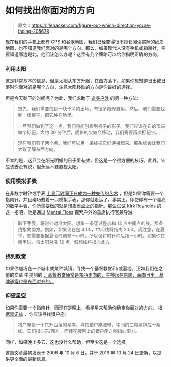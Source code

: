 # 如何找出你面对的方向

> 原文：<https://lifehacker.com/figure-out-which-direction-youre-facing-205678>

现在我们的手机上都有 GPS 和谷歌地图，我们已经变得很不擅长阅读实际的纸质地图，也不知道我们面对的是哪个方向。那么，如果现代人没有手机或指南针，需要知道哪边是北，他们该怎么办呢？这里有几个策略可以给你指明正确的方向。



### **利用太阳**

这是非常基本的信息，但是太阳从东方升起，在西方落下。如果你想知道日出或日落时你面对的是哪个方向，注意太阳移动的方向是你最好的选择。

但是今天剩下的时间呢？为此，我们求助于 [追寻户外](https://pursuingoutdoors.com/tell-direction-without-compass/) 的另一种方法:

> 首先，我们需要找到一块干净的土地，有很多阳光直射。然后，我们需要找到一根棍子，把它种在地里。
> 
> 一旦我们做到了这一点，我们将能够看到棍子的影子。我们应该在它的顶端做个标记。大约 30 分钟后，阴影的尖端会移动，我们需要再次标记它。

> 现在我们有了两个点，我们可以用一条线把它们连接起来。那条线会让我们大致了解东西方向。

不幸的是，这只会在阳光明媚的日子里有效，但这是一个很方便的技巧。此外，它应该去没有说，但永远不要直视太阳。

### **使用模拟手表**

在非数字时钟或手表 [上显示时间正在成为一种失传的艺术](https://lifehacker.com/how-to-tell-time-1838978001) ，但是如果你需要一个指南针，并且碰巧戴着一只模拟手表，那你就走运了。事实上，即使你有一个漂亮的数字手表，你所需要做的就是想象表盘上的指针。那么试试 Kirk Reynolds 的这一招吧，他是通过 [Mental Floss](http://mentalfloss.com/article/59912/expert-advice-how-find-your-way-without-compass) 探索户外的首席执行官兼导游:

> 取下手表，将时针对准太阳。想象一条穿过整点和 12 点中间点的线。那条线指向南方。例如，如果现在是 4:00，中间线将指向 2:00。请注意，在夏季，您需要根据夏令时调整一小时，所以请将时针向后拨一小时。如果你在南半球，将太阳对准 12 点，假想线将指向北方。



### **找到教堂**

如果你碰巧在一个城市或某种城镇，寻找一个基督教堂和/或墓地。正如我们在之前的文章 中提到的 [，基督教堂通常是东西走向的，主祭坛在东端，面向日出。墓碑通常也是东西对齐的。](https://lifehacker.com/find-your-way-in-a-city-gps-free-by-paying-attention-to-5848756)

### **仰望星空**

如果你需要一个指南针，而现在是晚上，看星星来帮助你确定你面对的方向。 [根据雷诺兹](http://mentalfloss.com/article/59912/expert-advice-how-find-your-way-without-compass) ，你应该寻找猎户座:

> 猎户座是一个东升西落的星座。寻找猎户座腰带，中间的三颗星排成一条线。它们指向东/西方，而挂在腰带上的猎户座之剑指向南方。

同样，如果晚上多云，这也没什么帮助，但至少这是一个选择。

这篇文章最初发表于 2006 年 10 月 6 日，并于 2019 年 10 月 24 日更新，以提供更全面的最新信息。